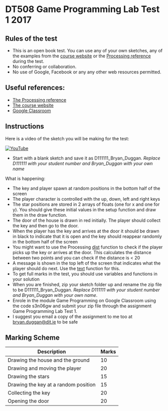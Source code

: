 # DT508 Game Programming Lab Test 1 2017


## Rules of the test

- This is an open book test. You can use any of your own sketches, any of the examples from the [course website](https://github.com/skooter500/GP-2017-2018) or the [Processing reference](https://processing.org/reference/) during the test.
- No conferring or collaboration.
- No use of Google, Facebook or any any other web resources permitted.

## Useful references:

- [The Processing reference](https://processing.org/reference/)
- [The course website](https://github.com/skooter500/GP-2017-2018)
- [Google Classroom](http://classroom.google.com)

## Instructions

Here is a video of the sketch you will be making for the test:

[![YouTube](http://img.youtube.com/vi/nsCe1NBQW8Q/0.jpg)](https://www.youtube.com/watch?v=nsCe1NBQW8Q)

- Start with a blank sketch and save it as D111111_Bryan_Duggan. *Replace D111111 with your student number and Bryan_Duggan with your own name*

What is happening:

- The key and player spawn at random positions in the bottom half of the screen
- The player character is controlled with the up, down, left and right keys
- The star positions are stored in 2 arrays of floats (one for x and one for y). You should give these initial values in the setup function and draw them in the draw function.
- The door of the house is drawn in red initially. The player should collect the key and then go to the door.
- When the player has the key and arrives at the door it should be drawn in black to indicate that it is open and the key should reappear randomly in the bottom half of the screen
- You might want to use the Processing [dist](https://processing.org/reference/dist_.html) function to check if the player picks up the key or arrives at the door. This calculates the distance between two points and you can check if the distance is < 20
- A message is shown in the top left of the screen that indicates what the player should do next. Use the [text](https://processing.org/reference/text_.html) function for this.
- To get full marks in the test, you should use variables and functions in your solution
- When you are finished, zip your sketch folder up and rename the zip file to be D111111_Bryan_Duggan. *Replace D111111 with your student number and Bryan_Duggan with your own name*.
 - Enrole in the module Game Programming on Google Classroom using the code s3n06gw and submit your zip file through the assignment Game Programming Lab Test 1.
 - I suggest you email a copy of the assignment to me too at bryan.duggan@dit.ie to be safe

## Marking Scheme

| Description | Marks |
|--------------|---------|
| Drawing the house and the ground | 10 |
| Drawing and moving the player | 20 |
| Drawing the stars | 15 |
| Drawing the key at a random position | 15 |
| Collecting the key | 20 |
| Opening the door | 20 |
